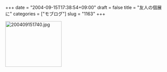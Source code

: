 +++
date = "2004-09-15T17:38:54+09:00"
draft = false
title = "友人の個展に"
categories = ["モブログ"]
slug = "1163"
+++

<img src="http://ieiriblog.jugem.cc/?image=4027" class="pict" width="176" height="144" alt="200409151740.jpg" />
&nbsp;
